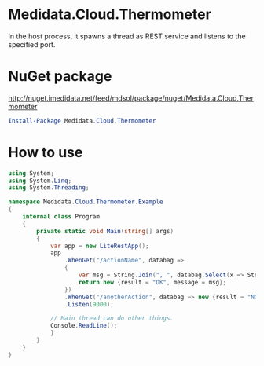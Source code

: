 # Medidata.Cloud.Thermometer
In the host process, it spawns a thread as REST service and listens to the specified port.

# NuGet package
http://nuget.imedidata.net/feed/mdsol/package/nuget/Medidata.Cloud.Thermometer

```powershell
Install-Package Medidata.Cloud.Thermometer
```

# How to use

```cs
using System;
using System.Linq;
using System.Threading;

namespace Medidata.Cloud.Thermometer.Example
{
    internal class Program
    {
        private static void Main(string[] args)
        {
            var app = new LiteRestApp();
            app
                .WhenGet("/actionName", databag =>
                {
                    var msg = String.Join(", ", databag.Select(x => String.Format("[{0}: {1}]", x.Key, x.Value)));
                    return new {result = "OK", message = msg};
                })
                .WhenGet("/anotherAction", databag => new {result = "NG", message = "Exception message"})
                .Listen(9000);

            // Main thread can do other things.
            Console.ReadLine();
            }
        }
    }
}
```

